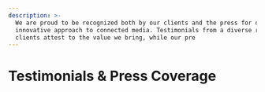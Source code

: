 ```yaml
---
description: >-
  We are proud to be recognized both by our clients and the press for our
  innovative approach to connected media. Testimonials from a diverse range of
  clients attest to the value we bring, while our pre
---
```


# Testimonials & Press Coverage

